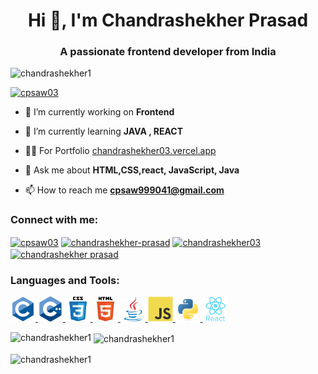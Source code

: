 <h1 align="center">Hi 👋, I'm Chandrashekher Prasad</h1>
<h3 align="center">A passionate frontend developer from India</h3>

<p align="left"> <img src="https://komarev.com/ghpvc/?username=chandrashekher1&label=Profile%20views&color=0e75b6&style=flat" alt="chandrashekher1" /> </p>

<p align="left"> <a href="https://twitter.com/cpsaw03" target="blank"><img src="https://img.shields.io/twitter/follow/cpsaw03?logo=twitter&style=for-the-badge" alt="cpsaw03" /></a> </p>

- 🔭 I’m currently working on **Frontend**

- 🌱 I’m currently learning **JAVA , REACT**

- 👨‍💻 For Portfolio [chandrashekher03.vercel.app](chandrashekher03.vercel.app)

- 💬 Ask me about **HTML,CSS,react, JavaScript, Java**

- 📫 How to reach me **cpsaw999041@gmail.com**

<h3 align="left">Connect with me:</h3>
<p align="left">
<a href="https://twitter.com/cpsaw03" target="blank"><img align="center" src="https://raw.githubusercontent.com/rahuldkjain/github-profile-readme-generator/master/src/images/icons/Social/twitter.svg" alt="cpsaw03" height="30" width="40" /></a>
<a href="[https://linkedin.com/in/chandrashekher-prasad-a496a2293]" target="blank"><img align="center" src="https://raw.githubusercontent.com/rahuldkjain/github-profile-readme-generator/master/src/images/icons/Social/linked-in-alt.svg" alt="chandrashekher-prasad" height="30" width="40" /></a>
<a href="https://instagram.com/chandrashekher03" target="blank"><img align="center" src="https://raw.githubusercontent.com/rahuldkjain/github-profile-readme-generator/master/src/images/icons/Social/instagram.svg" alt="chandrashekher03" height="30" width="40" /></a>
<a href="[https://www.leetcode.com/u/919990418622]" target="blank"><img align="center" src="https://raw.githubusercontent.com/rahuldkjain/github-profile-readme-generator/master/src/images/icons/Social/leet-code.svg" alt="chandrashekher prasad" height="30" width="40" /></a>
</p>

<h3 align="left">Languages and Tools:</h3>
<p align="left"> <a href="https://www.cprogramming.com/" target="_blank" rel="noreferrer"> <img src="https://raw.githubusercontent.com/devicons/devicon/master/icons/c/c-original.svg" alt="c" width="40" height="40"/> </a> <a href="https://www.w3schools.com/cpp/" target="_blank" rel="noreferrer"> <img src="https://raw.githubusercontent.com/devicons/devicon/master/icons/cplusplus/cplusplus-original.svg" alt="cplusplus" width="40" height="40"/> </a> <a href="https://www.w3schools.com/css/" target="_blank" rel="noreferrer"> <img src="https://raw.githubusercontent.com/devicons/devicon/master/icons/css3/css3-original-wordmark.svg" alt="css3" width="40" height="40"/> </a> <a href="https://www.w3.org/html/" target="_blank" rel="noreferrer"> <img src="https://raw.githubusercontent.com/devicons/devicon/master/icons/html5/html5-original-wordmark.svg" alt="html5" width="40" height="40"/> </a> <a href="https://www.java.com" target="_blank" rel="noreferrer"> <img src="https://raw.githubusercontent.com/devicons/devicon/master/icons/java/java-original.svg" alt="java" width="40" height="40"/> </a> <a href="https://developer.mozilla.org/en-US/docs/Web/JavaScript" target="_blank" rel="noreferrer"> <img src="https://raw.githubusercontent.com/devicons/devicon/master/icons/javascript/javascript-original.svg" alt="javascript" width="40" height="40"/> </a> <a href="https://www.python.org" target="_blank" rel="noreferrer"> <img src="https://raw.githubusercontent.com/devicons/devicon/master/icons/python/python-original.svg" alt="python" width="40" height="40"/> </a> <a href="https://reactjs.org/" target="_blank" rel="noreferrer"> <img src="https://raw.githubusercontent.com/devicons/devicon/master/icons/react/react-original-wordmark.svg" alt="react" width="40" height="40"/> </a> </p>

<p><img align="left" src="https://github-readme-stats.vercel.app/api/top-langs?username=chandrashekher1&show_icons=true&locale=en&layout=compact" alt="chandrashekher1" /></p>

<p>&nbsp;<img align="center" src="https://github-readme-stats.vercel.app/api?username=chandrashekher1&show_icons=true&locale=en" alt="chandrashekher1" /></p>

<p><img align="center" src="https://github-readme-streak-stats.herokuapp.com/?user=chandrashekher1&" alt="chandrashekher1" /></p>
